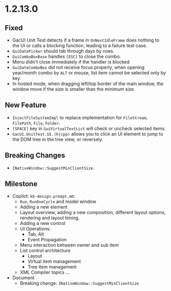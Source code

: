 # 1.2.13.0

## Fixed
- GacUI Unit Test detects if a frame in `OnNextIdleFrame` does nothing to the UI or calls a blocking function, leading to a failure test case.
- `GuiDatePicker` should tab through days by rows.
- `GuiComboBoxBase` handles `[ESC]` to close the combo.
- Menu didn't close immediately if the handler is blocked
- `GuiDateComboBox` did not receive focus properly, when opening year/month combo by `ALT` or mouse, list item cannot be selected only by key.
- In hosted mode, when dragging left/top border of the main window, the window move if the size is smaller than the minimum size.

## New Feature
- `InjectFileSystemImpl` to replace implementation for `FileStream`, `FilePath`, `File`, `Folder`.
- `[SPACE]` key in `GuiVirtualTextList` will check or uncheck selected items.
- `GacUI.UnitTest.UI.(h|cpp)` allows you to click an UI element to jump to the DOM tree in the tree view, or reversely.

## Breaking Changes
- `INativeWindow::SuggestMinClientSize`.

## Milestone

- Copilot: `kb-design.prompt.md`:
  - `Run`, `RunOneCycle` and model window
  - Adding a new element
  - Layout overview, adding a new composition, different layout options, rendering and layout timing.
  - Adding a new control
  - UI Operations:
    - Tab, Alt
    - Event Propagation
  - Menu interaction between owner and sub item
  - List control architecture
    - Layout
    - Virtual item management
    - Tree item management
  - XML Compiler topics ...
- Document
  - Breaking change: `INativeWindow::SuggestMinClientSize`
